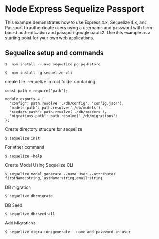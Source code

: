 # Node Express Sequelize Passport 

This example demonstrates how to use Express 4.x, Sequelize 4.x, and Passport to authenticate users using a username and password with form-based authentication and passport google oauth2. Use this example as a starting point for your own web applications.


## Sequelize setup and commands 

    $  npm install --save sequelize pg pg-hstore

    $  npm install -g sequelize-cli


create file .sequelize in root folder containing 

    const path = require('path');

    module.exports = {
      "config": path.resolve('./db/config', 'config.json'),
      "models-path": path.resolve('./db/models'),
      "seeders-path": path.resolve('./db/seeders'),
      "migrations-path": path.resolve('./db/migrations')
    };


Create directory strucure for sequelize 

    $ sequelize init

For other command
  
    $ sequelize -help

Create Model Using Sequelize CLI 
  
    $ sequelize model:generate --name User --attributes firstName:string,lastName:string,email:string

DB migration 
  
    $ sequelize db:migrate

DB Seed
  
    $ sequelize db:seed:all


Add Migrations 

    $ sequelize migration:generate --name add-password-in-user

